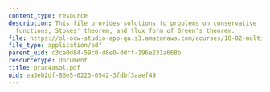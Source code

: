 ```yaml
---
content_type: resource
description: This file provides solutions to problems on conservative fields and potential
  functions, Stokes' theorem, and flux form of Green's theorem.
file: https://ol-ocw-studio-app-qa.s3.amazonaws.com/courses/18-02-multivariable-calculus-spring-2006/ea3eb2df86e5022305423fdbf3aaef49_prac4asol.pdf
file_type: application/pdf
parent_uid: c3ca0d84-59c0-d8e0-0dff-196e231a668b
resourcetype: Document
title: prac4asol.pdf
uid: ea3eb2df-86e5-0223-0542-3fdbf3aaef49
---
```

